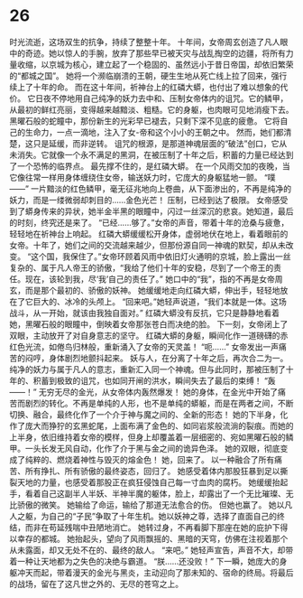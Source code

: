 # 26

时光流逝，这场双生的抗争，持续了整整十年。
十年间，女帝周玄创造了凡人眼中的奇迹。她以惊人的手腕，放弃了那些早已被天灾与战乱掏空的边疆，将所有力量收缩，以京城为核心，建立起了一个稳固的、虽然远小于昔日帝国，却依旧繁荣的“都城之国”。
她将一个濒临崩溃的王朝，硬生生地从死亡线上拉了回来，强行续上了十年的命。
而在这十年间，祈神台上的红磷大蟒，也付出了难以想象的代价。
它日夜不停地用自己纯净的妖力去中和、压制女帝体内的诅咒。它的鳞甲，从最初的鲜红亮丽，变得越来越黯淡、粗糙。它的身躯，也肉眼可见地消瘦下去。黑曜石般的蛇瞳中，那份新生的光彩早已褪去，只剩下深不见底的疲惫。
它将自己的生命力，一点一滴地，注入了女-帝和这个小小的王朝之中。
然而，她们都清楚，这只是延缓，而非逆转。
诅咒的根源，是那道神魂层面的“破法”创口，它从未消失。它就像一个永不满足的黑洞，在被压制了十年之后，积蓄的力量已经达到了一个恐怖的临界点。
最先撑不住的，是红磷大蟒。
在一个风雨交加的夜晚，当它像往常一样用身体缠绕住女帝，输送妖力时，它庞大的身躯猛地一颤。
“噗——”
一片黯淡的红色鳞甲，毫无征兆地向上卷曲，从下面渗出的，不再是纯净的妖力，而是一缕微弱却刺目的……金色光芒！
压制，已经到达了极限。
女帝感受到了蟒身传来的异状，她半金半黑的眼瞳中，闪过一丝深沉的悲哀。她知道，最后的时刻，终究还是来了。
“已经……够了。”女帝的声音，带着十年的沧桑与疲惫，轻轻地在祈神台上响起。
红磷大蟒缓缓松开身体，虚弱地伏在地上，看着眼前的女帝。十年了，她们之间的交流越来越少，但那份源自同一神魂的默契，却从未改变。
“这个国，我保住了。”女帝环顾着风雨中依旧灯火通明的京城，脸上露出一丝复杂的、属于凡人帝王的骄傲，“我给了他们十年的安稳，尽到了一个帝王的责任。现在，该轮到我，尽‘我’自己的责任了。”
她口中的“我”，指的不再是女帝周玄，而是那个最初的、骄傲的妖神。
她缓缓地走向红磷大蟒，伸出手，轻轻地放在了它巨大的、冰冷的头颅上。
“回来吧。”她轻声说道，“我们本就是一体。这场战斗，从一开始，就该由我独自面对。”
红磷大蟒没有反抗，它只是静静地看着她，黑曜石般的眼瞳中，倒映着女帝那张苍白而决绝的脸。
下一刻，女帝闭上了双眼，主动放开了对自身意志的坚守。
红磷大蟒的身躯，瞬间化作一道磅礴的赤红色光流，如倦鸟归林般，重新涌入了女帝的天灵盖！
“呃……”
女帝发出一声痛苦的闷哼，身体剧烈地颤抖起来。
妖与人，在分离了十年之后，再次合二为一。
纯净的妖力与属于凡人的意志，重新汇入同一个神魂。但与此同时，那被压制了十年的、积蓄到极致的诅咒，也如同开闸的洪水，瞬间失去了最后的束缚！
“轰——！”
无穷无尽的金光，从女帝体内轰然爆发！
她的身体，在金光中开始了痛苦而剧烈的转化。不再是单纯的人形，也不是单纯的蟒躯，而是在两者之间，不断切换、融合，最终化作了一个介于神与魔之间的、全新的形态！
她的下半身，化作了庞大而狰狞的玄黑蛇尾，上面布满了金色的、如同岩浆般流淌的裂痕。而她的上半身，依旧维持着女帝的模样，但身上却覆盖着一层细密的、宛如黑曜石般的鳞甲。一头长发无风自动，化作了介于黑与金之间的诡异色泽。
她的双眼，彻底变成了纯粹的、燃烧着神性与毁灭的熔金色！
她，回来了。
以一种融合了所有痛苦、所有挣扎、所有骄傲的最终姿态，回归了。
她感受着体内那股狂暴到足以撕裂天地的力量，也感受着那股正在疯狂侵蚀自己每一寸血肉的腐朽。
她缓缓抬起手，看着自己这副半人半妖、半神半魔的躯体，脸上，却露出了一个无比璀璨、无比骄傲的微笑。
她输给了命运，输给了那道无法愈合的伤。
但她也赢了。
她以凡人之躯，为自己的“子民”争取了十年生机。她以妖神之尊，选择了直面自己的终结，而非在苟延残喘中丑陋地消亡。
她转过身，不再看脚下那座在她的庇护下得以幸存的都城。
她抬起头，望向了风雨飘摇的、黑暗的天穹，仿佛在注视着那个从未露面，却又无处不在的、最终的敌人。
“来吧。”
她轻声宣告，声音不大，却带着一种让天地都为之失色的决绝与霸道。
“朕……还没败！”
下一瞬，她庞大的身躯冲天而起，带着漫天的金光与黑炎，主动迎向了那未知的、宿命的终局。将最后的战场，留在了这凡世之外的、无尽的苍穹之上。